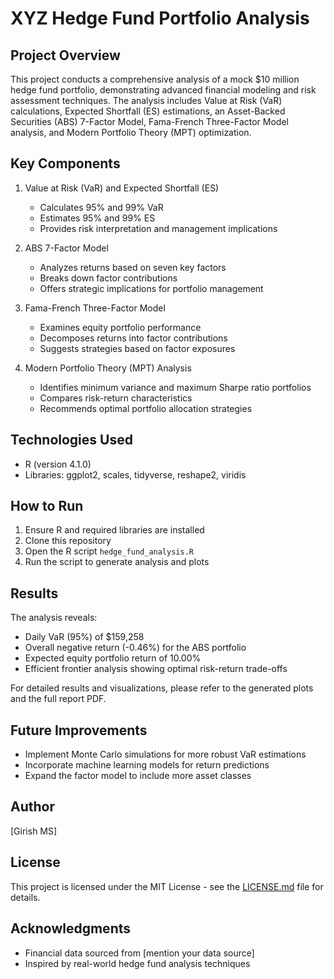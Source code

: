 # XYZ Hedge Fund Portfolio Analysis

## Project Overview

This project conducts a comprehensive analysis of a mock $10 million hedge fund portfolio, demonstrating advanced financial modeling and risk assessment techniques. The analysis includes Value at Risk (VaR) calculations, Expected Shortfall (ES) estimations, an Asset-Backed Securities (ABS) 7-Factor Model, Fama-French Three-Factor Model analysis, and Modern Portfolio Theory (MPT) optimization.

## Key Components

1. Value at Risk (VaR) and Expected Shortfall (ES)
   - Calculates 95% and 99% VaR
   - Estimates 95% and 99% ES
   - Provides risk interpretation and management implications

2. ABS 7-Factor Model
   - Analyzes returns based on seven key factors
   - Breaks down factor contributions
   - Offers strategic implications for portfolio management

3. Fama-French Three-Factor Model
   - Examines equity portfolio performance
   - Decomposes returns into factor contributions
   - Suggests strategies based on factor exposures

4. Modern Portfolio Theory (MPT) Analysis
   - Identifies minimum variance and maximum Sharpe ratio portfolios
   - Compares risk-return characteristics
   - Recommends optimal portfolio allocation strategies

## Technologies Used

- R (version 4.1.0)
- Libraries: ggplot2, scales, tidyverse, reshape2, viridis

## How to Run

1. Ensure R and required libraries are installed
2. Clone this repository
3. Open the R script `hedge_fund_analysis.R`
4. Run the script to generate analysis and plots

## Results

The analysis reveals:
- Daily VaR (95%) of $159,258
- Overall negative return (-0.46%) for the ABS portfolio
- Expected equity portfolio return of 10.00%
- Efficient frontier analysis showing optimal risk-return trade-offs

For detailed results and visualizations, please refer to the generated plots and the full report PDF.

## Future Improvements

- Implement Monte Carlo simulations for more robust VaR estimations
- Incorporate machine learning models for return predictions
- Expand the factor model to include more asset classes

## Author

[Girish MS]

## License

This project is licensed under the MIT License - see the [LICENSE.md](LICENSE.md) file for details.

## Acknowledgments

- Financial data sourced from [mention your data source]
- Inspired by real-world hedge fund analysis techniques
